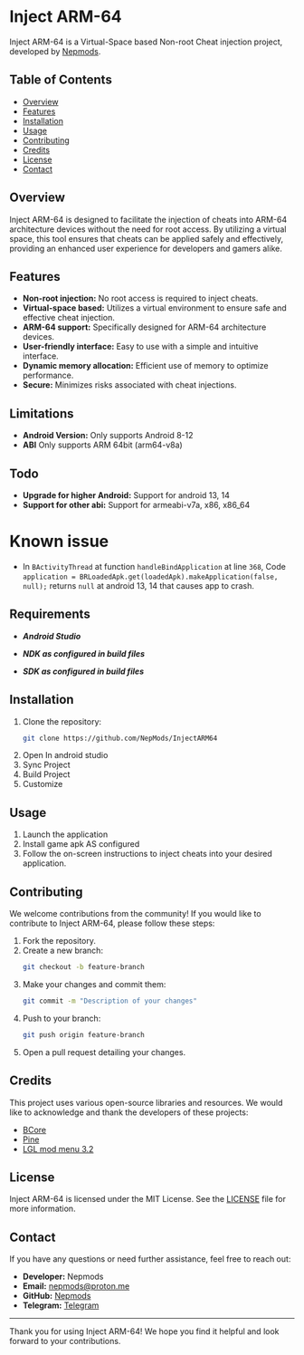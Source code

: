 # Inject ARM-64

Inject ARM-64 is a Virtual-Space based Non-root Cheat injection project, developed by [Nepmods](https://github.com/nepmods).

## Table of Contents

- [Overview](#overview)
- [Features](#features)
- [Installation](#installation)
- [Usage](#usage)
- [Contributing](#contributing)
- [Credits](#credits)
- [License](#license)
- [Contact](#contact)

## Overview

Inject ARM-64 is designed to facilitate the injection of cheats into ARM-64 architecture devices without the need for root access. By utilizing a virtual space, this tool ensures that cheats can be applied safely and effectively, providing an enhanced user experience for developers and gamers alike.

## Features

- **Non-root injection:** No root access is required to inject cheats.
- **Virtual-space based:** Utilizes a virtual environment to ensure safe and effective cheat injection.
- **ARM-64 support:** Specifically designed for ARM-64 architecture devices.
- **User-friendly interface:** Easy to use with a simple and intuitive interface.
- **Dynamic memory allocation:** Efficient use of memory to optimize performance.
- **Secure:** Minimizes risks associated with cheat injections.

## Limitations

- **Android Version:** Only supports Android 8-12
- **ABI** Only supports ARM 64bit (arm64-v8a)

## Todo
- **Upgrade for higher Android:** Support for android 13, 14
- **Support for other abi:** Support for armeabi-v7a, x86, x86_64

# Known issue

- In ```BActivityThread``` at function ```handleBindApplication``` at line ```368```, Code ```application = BRLoadedApk.get(loadedApk).makeApplication(false, null);``` returns `null` at android 13, 14 that causes app to crash.


## Requirements

- ***Android Studio***
- ***NDK as configured in build files***

- ***SDK as configured in build files***

## Installation


1. Clone the repository:
    ```sh
    git clone https://github.com/NepMods/InjectARM64
    ```
2. Open In android studio
3. Sync Project
4. Build Project
5. Customize

## Usage

1. Launch the application
2. Install game apk AS configured
3. Follow the on-screen instructions to inject cheats into your desired application.

## Contributing

We welcome contributions from the community! If you would like to contribute to Inject ARM-64, please follow these steps:

1. Fork the repository.
2. Create a new branch:
    ```sh
    git checkout -b feature-branch
    ```
3. Make your changes and commit them:
    ```sh
    git commit -m "Description of your changes"
    ```
4. Push to your branch:
    ```sh
    git push origin feature-branch
    ```
5. Open a pull request detailing your changes.

## Credits

This project uses various open-source libraries and resources. We would like to acknowledge and thank the developers of these projects:

- [BCore](https://github.com/FBlackBox/BlackBox)
- [Pine](https://github.com/canyie/pine)
- [LGL mod menu 3.2](https://github.com/LGLTeam/Android-Mod-Menu)


## License

Inject ARM-64 is licensed under the MIT License. See the [LICENSE](LICENSE) file for more information.

## Contact

If you have any questions or need further assistance, feel free to reach out:

- **Developer:** Nepmods
- **Email:** [nepmods@proton.me](mailto:nepmods@proton.me)
- **GitHub:** [Nepmods](https://github.com/nepmods)
- **Telegram:** [Telegram](https://t.me/CheaterNeverDies)


---

Thank you for using Inject ARM-64! We hope you find it helpful and look forward to your contributions.

